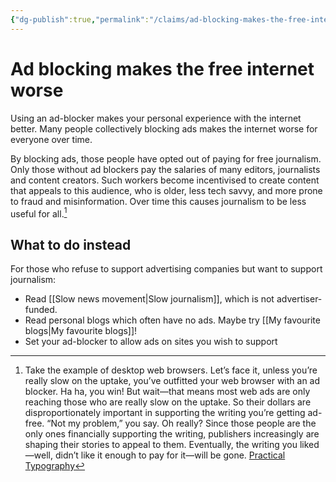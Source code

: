```yaml
---
{"dg-publish":true,"permalink":"/claims/ad-blocking-makes-the-free-internet-worse/","title":"Ad blocking makes the free internet worse","tags":["claim"]}
---
```



# Ad blocking makes the free internet worse

Using an ad-blocker makes your personal experience with the internet better. Many people collectively blocking ads makes the internet worse for everyone over time.

By blocking ads, those people have opted out of paying for free journalism. Only those without ad blockers pay the salaries of many editors, journalists and content creators. Such workers become incentivised to create content that appeals to this audience, who is older, less tech savvy, and more prone to fraud and misinformation. Over time this causes journalism to be less useful for all.[^1]

## What to do instead

For those who refuse to support advertising companies but want to support journalism:

- Read [[Slow news movement\|Slow journalism]], which is not advertiser-funded.
- Read personal blogs which often have no ads. Maybe try [[My favourite blogs\|My favourite blogs]]!
- Set your ad-blocker to allow ads on sites you wish to support

[^1]: Take the example of desktop web browsers. Let’s face it, unless you’re really slow on the uptake, you’ve outfitted your web browser with an ad blocker. Ha ha, you win! But wait—that means most web ads are only reaching those who are really slow on the uptake. So their dollars are disproportionately important in supporting the writing you’re getting ad-free. “Not my problem,” you say. Oh really? Since those people are the only ones financially supporting the writing, publishers increasingly are shaping their stories to appeal to them. Eventually, the writing you liked—well, didn’t like it enough to pay for it—will be gone. [Practical Typography](https://practicaltypography.com/vote-with-your-wallet.html)

